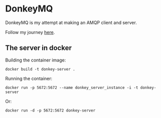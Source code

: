 # DonkeyMQ

DonkeyMQ is my attempt at making an AMQP client and server.  

Follow my journey [here](https://kazaamjt.github.io/DonkeyMQ/).  

## The server in docker

Building the container image:  

`docker build -t donkey-server .`

Running the container:  

`docker run -p 5672:5672 --name donkey_server_instance -i -t donkey-server`

Or:  

`docker run -d -p 5672:5672 donkey-server`
